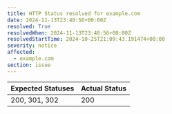 ```yaml
---
title: HTTP Status resolved for example.com
date: 2024-11-13T23:40:56+00:00Z
resolved: True
resolvedWhen: 2024-11-13T23:40:56+00:00Z
resolvedStartTime: 2024-10-25T21:09:43.191474+00:00
severity: notice
affected:
  - example.com
section: issue
---
```


| Expected Statuses | Actual Status  |
|-------------------|----------------|
| 200, 301, 302 | 200 |
